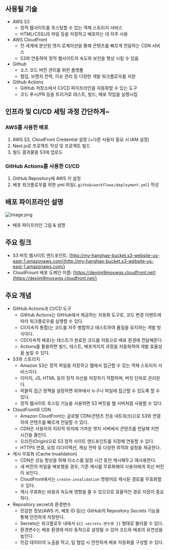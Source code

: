 ## 사용될 기술

- AWS S3
    - 정적 웹사이트를 호스팅할 수 있는 객체 스토리지 서비스
    - HTML/CSS/JS 파일 등을 저장하고 배포하는 데 자주 사용
- AWS CloudFront
    - 전 세계에 분산된 엣지 로케이션을 통해 콘텐츠를 빠르게 전달하는 CDN 서비스
    - S3와 연동하여 정적 웹사이트의 속도와 보안을 향상 시킬 수 있음
- Github
    - 소스 코드 버전 관리를 위한 플랫폼
    - 협업, 브랜치 전략, 이슈 관리 등 다양한 개발 워크플로우를 지원
- Github Actions
    - GitHub 저장소에서 CI/CD 파이프라인을 자동화할 수 있는 도구
    - 코드 푸시/PR 등을 트리거로 테스트, 빌드, 배포 작업을 실행시킴

## 인프라 및 CI/CD 세팅 과정 간단하게~

### AWS를 사용한 배포

1. AWS S3, CloudFront Credential 설정 (+다른 사용자 필요 시 IAM 설정)
2. Next.js로 프로젝트 작성 및 프로젝트 빌드
3. 빌드 결과물을 S3에 업로드

### GitHub Actions를 사용한 CI/CD

1. GitHub Repository에 AWS 키 설정
2. 배포 워크플로우를 위한 yml 파일(`.github/workflows/deployment.yml`) 작성

## 배포 파이프라인 설명

![image.png](attachment:3ea51fa6-1856-4878-8015-764be913a7e1:image.png)

- 배포 파이프라인 그림 & 설명

## 주요 링크

- S3 버킷 웹사이트 엔드포인트: [http://my-hanghae-bucket.s3-website-us-east-1.amazonaws.com](http://my-hanghae-bucket.s3-website-us-east-1.amazonaws.com/)
- CloudFrount 배포 도메인 이름: [https://dexjim9moxwgs.cloudfront.net](https://dexjim9moxwgs.cloudfront.net/)

## 주요 개념

- GitHub Actions과 CI/CD 도구
    - GitHub Actions는 GitHub에서 제공하는 자동화 도구로, 코드 변경 이벤트에 따라 워크플로우를 실행할 수 있다.
    - CI(지속적 통합)는 코드를 자주 병합하고 테스트하여 품질을 유지하는 개발 방식이다.
    - CD(지속적 배포)는 테스트가 완료된 코드를 자동으로 배포 환경에 전달해준다.
    - Actions를 활용하면 빌드, 테스트, 배포까지의 과정을 자동화하여 개발 효율성을 높일 수 있다.
- S3와 스토리지
    - Amazon S3는 정적 파일을 저장하고 웹에서 접근할 수 있는 객체 스토리지 서비스이다.
    - 이미지, JS, HTML 등의 정적 자산을 저장하기 적합하며, 버킷 단위로 관리된다.
    - 퍼블릭 접근 정책을 설정하면 외부에서 누구나 파일에 접근할 수 있도록 할 수 있다.
    - 정적 웹사이트 호스팅 기능을 사용하면 S3 버킷을 웹 서버처럼 사용할 수 있다.
- CloudFront와 CDN
    - Amazon CloudFront는 글로벌 CDN(콘텐츠 전송 네트워크)으로 S3와 연결하여 콘텐츠를 빠르게 전달할 수 있다.
    - CDN은 사용자의 지리적 위치에 가까운 엣지 서버에서 콘텐츠를 전달해 지연 시간을 줄인다.
    - 오리진(Origin)으로 S3 정적 사이트 엔드포인트를 지정해 연동할 수 있다.
    - HTTPS 연결, 요청 리다이렉션, 캐싱 전략 등 다양한 최적화 설정을 제공한다.
- 캐시 무효화 (Cache Invalidation)
    - CDN은 성능 향상을 위해 리소스를 일정 시간 동안 캐시해두고 재사용한다.
    - 새 버전의 파일을 배포했을 경우, 기존 캐시를 무효화해야 사용자에게 최신 버전이 보인다.
    - CloudFront에서는 `create-invalidation` 명령어로 캐시된 경로를 무효화할 수 있다.
    - 캐시 무효화는 비용과 속도에 영향을 줄 수 있으므로 효율적인 경로 지정이 중요하다.
- Repository secret과 환경변수
    - 민감한 정보(AWS 키, 배포 ID 등)는 GitHub의 Repository Secrets 기능을 통해 안전하게 저장한다.
    - Secrets는 워크플로우 내에서 `${{ secrets.변수명 }}` 형태로 불러올 수 있다.
    - 환경변수는 배포 환경에 따라 동적으로 설정될 수 있어 코드와 배포의 유연성을 높인다.
    - 민감 데이터의 노출을 막고, 팀 협업 시 안전하게 배포 자동화를 구성할 수 있다.
